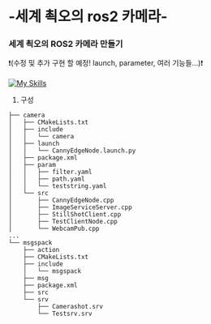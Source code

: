# -세계 쵝오의 ros2 카메라-

### 세계 쵝오의 ROS2 카메라 만들기<br/>
:heavy_exclamation_mark:(수정 및 추가 구현 할 예정! launch, parameter, 여러 기능들...):heavy_exclamation_mark:<br/><br/>
[![My Skills](https://skillicons.dev/icons?i=ubuntu,vscode,cpp,ros&perline=4)](https://skillicons.dev)
<br/>
1. 구성 <br/>
```
├── camera
│   ├── CMakeLists.txt
│   ├── include
│   │   └── camera
│   ├── launch
│   │   └── CannyEdgeNode.launch.py
│   ├── package.xml
│   ├── param
│   │   ├── filter.yaml
│   │   ├── path.yaml
│   │   └── teststring.yaml
│   └── src
│       ├── CannyEdgeNode.cpp
│       ├── ImageServiceServer.cpp
│       ├── StillShotClient.cpp
│       ├── TestClientNode.cpp
│       └── WebcamPub.cpp
...
└── msgspack
    ├── action
    ├── CMakeLists.txt
    ├── include
    │   └── msgspack
    ├── msg
    ├── package.xml
    ├── src
    └── srv
        ├── Camerashot.srv
        └── Testsrv.srv
```
